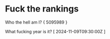 # Fuck the rankings

Who the hell am I?
{ 5095989 }

What fucking year is it?
[ 2024-11-09T09:30:00Z ]
